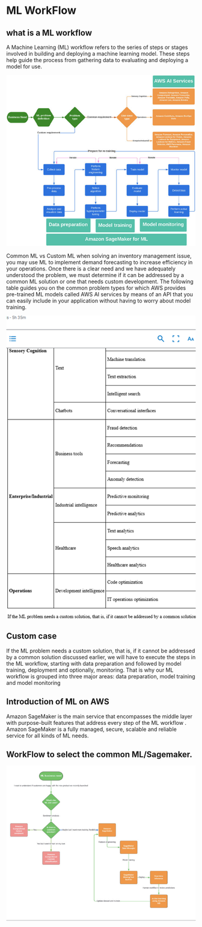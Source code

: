 # ML WorkFlow

## what is a ML workflow

A Machine Learning (ML) workflow refers to the series of steps or stages involved in building and deploying a machine learning model. 
These steps help guide the process from gathering data to evaluating and deploying a model for use.

<img src="ML-FlowAWS.jpg" width="600">


Common ML vs Custom ML
when solving an inventory management issue, you may use ML to implement demand forecasting to increase efficiency in your operations. 
Once there is a clear need and we have adequately understood the problem, we must determine if it can be addressed by a common ML solution or one that needs custom development.
The following table guides you on the common problem types for which AWS provides pre-trained ML models called AWS AI services by means of an API that you can easily include in your application without having to worry about model training. 

<img src="AI-usecases.png" width="600">

## Custom case
If the ML problem needs a custom solution, that is, if it cannot be addressed by a common solution discussed earlier, we will have to execute the steps in the ML workflow, starting with data preparation and followed by model training, deployment and optionally, monitoring. That is why our ML workflow is grouped into three major areas: data preparation, model training and model monitoring

## Introduction of ML on AWS
 Amazon SageMaker is the main service that encompasses the middle layer with purpose-built features that address every step of the ML workflow .
 Amazon SageMaker is a fully managed, secure, scalable and reliable service for all kinds of ML needs.

## WorkFlow to select the common ML/Sagemaker.
<img src="sagemakerNeed.png" width="600">

 
